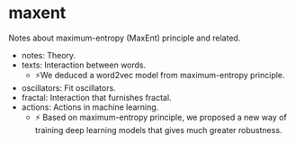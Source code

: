 # maxent

Notes about maximum-entropy (MaxEnt) principle and related.

- notes: Theory.
- texts: Interaction between words.
    - ⚡We deduced a word2vec model from maximum-entropy principle.
- oscillators: Fit oscillators.
- fractal: Interaction that furnishes fractal.
- actions: Actions in machine learning.
    - ⚡ Based on maximum-entropy principle, we proposed a new way of training deep learning models that gives much greater robustness.

